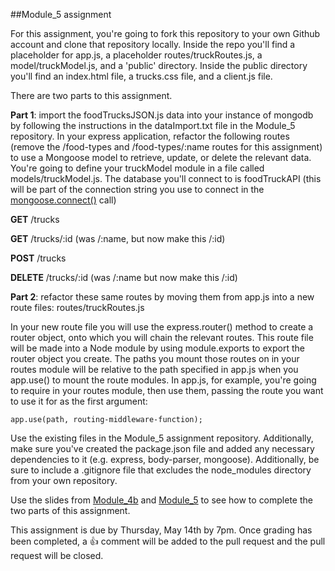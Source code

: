 ##Module_5 assignment	

For this assignment, you're going to fork this repository to your own Github account and clone that repository locally. Inside the repo you'll find a placeholder for app.js, a placeholder routes/truckRoutes.js, a model/truckModel.js, and a 'public' directory. Inside the public directory you'll find an index.html file, a trucks.css file, and a client.js file.

There are two parts to this assignment.

__Part 1__: import the foodTrucksJSON.js data into your instance of mongodb by following the instructions in the dataImport.txt file in the Module_5 repository. In your express application, refactor the following routes (remove the /food-types and /food-types/:name routes for this assignment) to use a Mongoose model to retrieve, update, or delete the relevant data. You're going to define your truckModel module in a file called models/truckModel.js. The database you'll connect to is foodTruckAPI (this will be part of the connection string you use to connect in the [mongoose.connect()](http://slides.com/kinakuta/deck-10?token=mIjyUCbk#/14) call)

__GET__ /trucks

__GET__ /trucks/:id (was /:name, but now make this /:id)

__POST__ /trucks

__DELETE__ /trucks/:id (was /:name but now make this /:id)


__Part 2__: refactor these same routes  by moving them from app.js into a new route files: routes/truckRoutes.js 

In your new route file you will use the express.router() method to create a router object, onto which you will chain the relevant routes. This route file will be made into a Node module by using module.exports to export the router object you create. The paths you mount those routes on in your routes module will be relative to the path specified in app.js when you app.use() to mount the route modules. In app.js, for example, you're going to require in your routes module, then use them, passing the route you want to use it for as the first argument:

`app.use(path, routing-middleware-function);`

Use the existing files in the Module_5 assignment repository. Additionally, make sure you've created the package.json file and added any necessary dependencies to it (e.g. express, body-parser, mongoose). Additionally, be sure to include a .gitignore file that excludes the node_modules directory from your own repository.

Use the slides from [Module_4b](http://slides.com/kinakuta/deck-9?token=7P79fPdp#/) and [Module_5](http://slides.com/kinakuta/deck-10?token=mIjyUCbk#/) to see how to complete the two parts of this assignment.

This assignment is due by Thursday, May 14th by 7pm. Once grading has been completed, a :+1: comment will be added to the pull request and the pull request will be closed.
